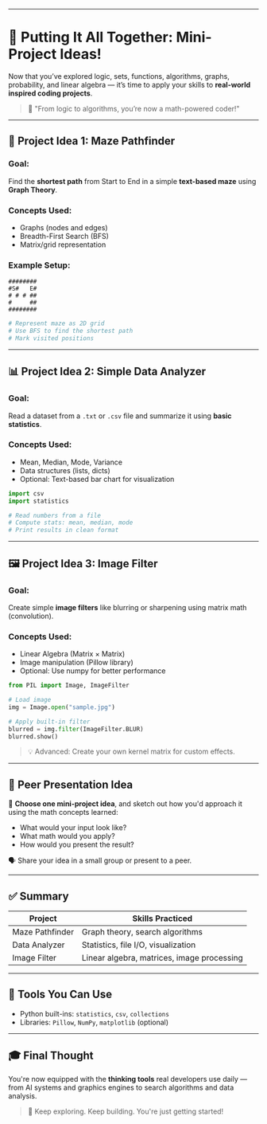 
---

# 🎉 Putting It All Together: Mini-Project Ideas!

Now that you’ve explored logic, sets, functions, algorithms, graphs, probability, and linear algebra — it’s time to apply your skills to **real-world inspired coding projects**.

> 🧠 "From logic to algorithms, you’re now a math-powered coder!"

---

## 🚀 Project Idea 1: Maze Pathfinder

### Goal:
Find the **shortest path** from Start to End in a simple **text-based maze** using **Graph Theory**.

### Concepts Used:
- Graphs (nodes and edges)
- Breadth-First Search (BFS)
- Matrix/grid representation

### Example Setup:
```
########
#S#   E#
# # # ##
#     ##
########
```

```python
# Represent maze as 2D grid
# Use BFS to find the shortest path
# Mark visited positions
````

---

## 📊 Project Idea 2: Simple Data Analyzer

### Goal:

Read a dataset from a `.txt` or `.csv` file and summarize it using **basic statistics**.

### Concepts Used:

* Mean, Median, Mode, Variance
* Data structures (lists, dicts)
* Optional: Text-based bar chart for visualization

```python
import csv
import statistics

# Read numbers from a file
# Compute stats: mean, median, mode
# Print results in clean format
```

---

## 🖼️ Project Idea 3: Image Filter

### Goal:

Create simple **image filters** like blurring or sharpening using matrix math (convolution).

### Concepts Used:

* Linear Algebra (Matrix × Matrix)
* Image manipulation (Pillow library)
* Optional: Use numpy for better performance

```python
from PIL import Image, ImageFilter

# Load image
img = Image.open("sample.jpg")

# Apply built-in filter
blurred = img.filter(ImageFilter.BLUR)
blurred.show()
```

> 💡 Advanced: Create your own kernel matrix for custom effects.

---

## 🤝 Peer Presentation Idea

🎤 **Choose one mini-project idea**, and sketch out how you'd approach it using the math concepts learned:

* What would your input look like?
* What math would you apply?
* How would you present the result?

🗣️ Share your idea in a small group or present to a peer.

---

## ✅ Summary

| Project         | Skills Practiced                           |
| --------------- | ------------------------------------------ |
| Maze Pathfinder | Graph theory, search algorithms            |
| Data Analyzer   | Statistics, file I/O, visualization        |
| Image Filter    | Linear algebra, matrices, image processing |

---

## 🧰 Tools You Can Use

* Python built-ins: `statistics`, `csv`, `collections`
* Libraries: `Pillow`, `NumPy`, `matplotlib` (optional)

---

## 🎓 Final Thought

You're now equipped with the **thinking tools** real developers use daily — from AI systems and graphics engines to search algorithms and data analysis.

> 🎉 Keep exploring. Keep building. You're just getting started!

